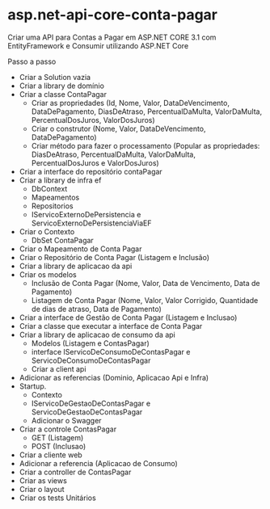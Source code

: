 # asp.net-api-core-conta-pagar

Criar uma API para Contas a Pagar em ASP.NET CORE 3.1 com EntityFramework e Consumir utilizando ASP.NET Core

Passo a passo

- Criar a Solution vazia
- Criar a library de domínio
- Criar a classe ContaPagar
	- Criar as propriedades (Id, Nome, Valor, DataDeVencimento, DataDePagamento, DiasDeAtraso, PercentualDaMulta, ValorDaMulta, PercentualDosJuros, ValorDosJuros)
	- Criar o construtor (Nome, Valor, DataDeVencimento, DataDePagamento)
	- Criar método para fazer o processamento (Popular as propriedades: DiasDeAtraso, PercentualDaMulta, ValorDaMulta, PercentualDosJuros e ValorDosJuros)
- Criar a interface do repositório contaPagar
- Criar a library de infra ef
	- DbContext
	- Mapeamentos
	- Repositorios
	- IServicoExternoDePersistencia e ServicoExternoDePersistenciaViaEF
- Criar o Contexto 
	- DbSet ContaPagar
- Criar o Mapeamento de Conta Pagar
- Criar o Repositório de Conta Pagar (Listagem e Inclusão)
- Criar a library de aplicacao da api
- Criar os modelos
	- Inclusão de Conta Pagar (Nome, Valor, Data de Vencimento, Data de Pagamento)
	- Listagem de Conta Pagar (Nome, Valor, Valor Corrigido, Quantidade de dias de atraso, Data de Pagamento)
- Criar a interface de Gestão de Conta Pagar (Listagem e Inclusao)
- Criar a classe que executar a interface de Conta Pagar
- Criar a library de aplicacao de consumo da api
	- Modelos (Listagem e ContasPagar)
	- interface IServicoDeConsumoDeContasPagar e ServicoDeConsumoDeContasPagar
  -  Criar a client api
- Adicionar as referencias (Dominio, Aplicacao Api e Infra)
- Startup. 
	- Contexto
	- IServicoDeGestaoDeContasPagar e ServicoDeGestaoDeContasPagar
	- Adicionar o Swagger
- Criar a controle ContasPagar
	- GET (Listagem)
	- POST (Inclusao)
- Criar a cliente web
- Adicionar a referencia (Aplicacao de Consumo)
- Criar a controller de ContasPagar
- Criar as views
- Criar o layout
- Criar os tests Unitários

